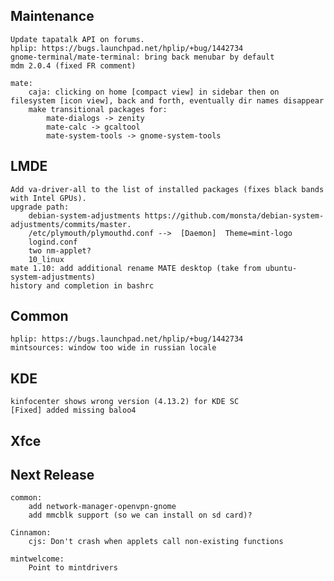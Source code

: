 Maintenance
-----------
	Update tapatalk API on forums.
	hplip: https://bugs.launchpad.net/hplip/+bug/1442734
	gnome-terminal/mate-terminal: bring back menubar by default
	mdm 2.0.4 (fixed FR comment)

	mate:
		caja: clicking on home [compact view] in sidebar then on filesystem [icon view], back and forth, eventually dir names disappear
		make transitional packages for:
			mate-dialogs -> zenity
			mate-calc -> gcaltool
			mate-system-tools -> gnome-system-tools

LMDE
----
	Add va-driver-all to the list of installed packages (fixes black bands with Intel GPUs).
	upgrade path:
		debian-system-adjustments https://github.com/monsta/debian-system-adjustments/commits/master.
		/etc/plymouth/plymouthd.conf -->  [Daemon]  Theme=mint-logo
		logind.conf
		two nm-applet?
		10_linux
	mate 1.10: add additional rename MATE desktop (take from ubuntu-system-adjustments)
	history and completion in bashrc


Common
------
	hplip: https://bugs.launchpad.net/hplip/+bug/1442734
	mintsources: window too wide in russian locale

KDE
---
	kinfocenter shows wrong version (4.13.2) for KDE SC
	[Fixed] added missing baloo4

Xfce
----


Next Release
------------

	common:
		add network-manager-openvpn-gnome
		add mmcblk support (so we can install on sd card)?

	Cinnamon:
		cjs: Don't crash when applets call non-existing functions

	mintwelcome:
		Point to mintdrivers




